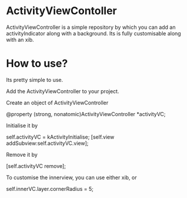# ActivityViewContoller

ActivityViewController is a simple repository by which you can add an activityIndicator along with a background. Its is fully customisable along with an xib. 

# How to use?

Its pretty simple to use.

 Add the ActivityViewController to your project.

 Create an object of ActivityViewController
 
 @property (strong, nonatomic)ActivityViewController *activityVC;

 Initialise it by 
 
 self.activityVC = kActivityInitialise;
 [self.view addSubview:self.activityVC.view];

 Remove it by
 
 [self.activityVC remove];
 
 To customise the innerview, you can use either xib, or
 
 self.innerVC.layer.cornerRadius = 5;
 
 
